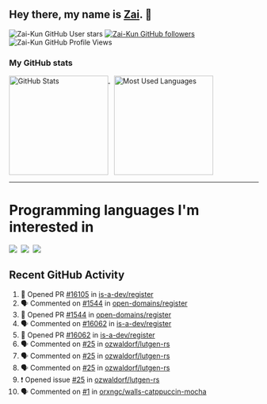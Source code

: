 ## Hey there, my name is [Zai](https://github.com/Zai-Kun). 👋

![Zai-Kun GitHub User stars](https://img.shields.io/github/stars/Zai-Kun?color=yellow&style=flat-square&label=Stars&affiliations=OWNER)
[![Zai-Kun GitHub followers](https://img.shields.io/github/followers/Zai-Kun?color=green&style=flat-square&label=Followers)](https://github.com/Zai-Kun?tab=followers)
![Zai-Kun GitHub Profile Views](https://komarev.com/ghpvc/?username=your-Zai-Kun&style=flat-square&label=Profile+views)

### My GitHub stats

<p>
  <a href = "https://github.com/Zai-Kun">
    <picture>
      <source media="(prefers-color-scheme: dark)" srcset="https://github-readme-stats.vercel.app/api?username=Zai-Kun&theme=monokai&show_icons=true&hide_border=true&count_private=true">
      <source media="(prefers-color-scheme: light)" srcset="https://github-readme-stats.vercel.app/api?username=Zai-Kun&theme=buefy&show_icons=true&hide_border=true&count_private=true">
      <img height="200" align="top" src="https://github-readme-stats.vercel.app/api?username=Zai-Kun&theme=buefy&show_icons=true&hide_border=true&count_private=true" alt="GitHub Stats">
    </picture>
  </a>&nbsp;

  <a href = "https://github.com/Zai-Kun">
    <picture>
      <source media="(prefers-color-scheme: dark)" srcset="https://github-readme-stats.vercel.app/api/top-langs/?username=Zai-Kun&theme=monokai&show_icons=true&hide_border=true&layout=compact">
      <source media="(prefers-color-scheme: light)" srcset="https://github-readme-stats.vercel.app/api/top-langs/?username=Zai-Kun&theme=buefy&show_icons=true&hide_border=true&layout=compact">
      <img height="200" align="top" src="https://github-readme-stats.vercel.app/api/top-langs/?username=Zai-Kun&theme=buefy&show_icons=true&hide_border=true&layout=compact" alt="Most Used Languages">
    </picture>
  </a>
</p>

<hr>

<h1 align="left">Programming languages I'm interested in</h1>

<p align="left">
<a href=https://www.python.org><img src="https://skillicons.dev/icons?i=python" /></a>&nbsp;
<a href=https://go.dev><img src="https://skillicons.dev/icons?i=go" /></a>&nbsp;
<a href=https://www.rust-lang.org><img src="https://skillicons.dev/icons?i=rust" /></a>
</p>

## Recent GitHub Activity
<!--START_SECTION:activity-->
1. 💪 Opened PR [#16105](https://github.com/is-a-dev/register/pull/16105) in [is-a-dev/register](https://github.com/is-a-dev/register)
2. 🗣 Commented on [#1544](https://github.com/open-domains/register/pull/1544#issuecomment-2350789421) in [open-domains/register](https://github.com/open-domains/register)
3. 💪 Opened PR [#1544](https://github.com/open-domains/register/pull/1544) in [open-domains/register](https://github.com/open-domains/register)
4. 🗣 Commented on [#16062](https://github.com/is-a-dev/register/pull/16062#issuecomment-2347274683) in [is-a-dev/register](https://github.com/is-a-dev/register)
5. 💪 Opened PR [#16062](https://github.com/is-a-dev/register/pull/16062) in [is-a-dev/register](https://github.com/is-a-dev/register)
6. 🗣 Commented on [#25](https://github.com/ozwaldorf/lutgen-rs/issues/25#issuecomment-2322889502) in [ozwaldorf/lutgen-rs](https://github.com/ozwaldorf/lutgen-rs)
7. 🗣 Commented on [#25](https://github.com/ozwaldorf/lutgen-rs/issues/25#issuecomment-2322460675) in [ozwaldorf/lutgen-rs](https://github.com/ozwaldorf/lutgen-rs)
8. 🗣 Commented on [#25](https://github.com/ozwaldorf/lutgen-rs/issues/25#issuecomment-2322344372) in [ozwaldorf/lutgen-rs](https://github.com/ozwaldorf/lutgen-rs)
9. ❗ Opened issue [#25](https://github.com/ozwaldorf/lutgen-rs/issues/25) in [ozwaldorf/lutgen-rs](https://github.com/ozwaldorf/lutgen-rs)
10. 🗣 Commented on [#1](https://github.com/orxngc/walls-catppuccin-mocha/issues/1#issuecomment-2291616811) in [orxngc/walls-catppuccin-mocha](https://github.com/orxngc/walls-catppuccin-mocha)
<!--END_SECTION:activity-->